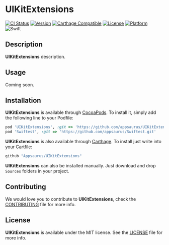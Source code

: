 # UIKitExtensions

[![CI Status](https://img.shields.io/circleci/project/github/Strobocop/UIKitExtensions.svg)](https://circleci.com/gh/Strobocop/UIKitExtensions)
[![Version](https://img.shields.io/cocoapods/v/UIKitExtensions.svg?style=flat)](http://cocoadocs.org/docsets/UIKitExtensions)
[![Carthage Compatible](https://img.shields.io/badge/Carthage-compatible-4BC51D.svg?style=flat)](https://github.com/Carthage/Carthage)
[![License](https://img.shields.io/cocoapods/l/UIKitExtensions.svg?style=flat)](http://cocoadocs.org/docsets/UIKitExtensions)
[![Platform](https://img.shields.io/cocoapods/p/UIKitExtensions.svg?style=flat)](http://cocoadocs.org/docsets/UIKitExtensions)
![Swift](https://img.shields.io/badge/%20in-swift%204.0-orange.svg)

## Description

**UIKitExtensions** description.

## Usage

Coming soon.

## Installation

**UIKitExtensions** is available through [CocoaPods](http://cocoapods.org). To install
it, simply add the following line to your Podfile:

```ruby
pod 'UIKitExtensions', :git => 'https://github.com/appsaurus/UIKitExtensions.git'
pod 'Swiftest', :git => 'https://github.com/appsaurus/Swiftest.git'
```

**UIKitExtensions** is also available through [Carthage](https://github.com/Carthage/Carthage).
To install just write into your Cartfile:

```ruby
github "Appsaurus/UIKitExtensions"
```

**UIKitExtensions** can also be installed manually. Just download and drop `Sources` folders in your project.

## Contributing

We would love you to contribute to **UIKitExtensions**, check the [CONTRIBUTING](github.com/Appsaurus/UIKitExtensions/blob/master/CONTRIBUTING.md) file for more info.

## License

**UIKitExtensions** is available under the MIT license. See the [LICENSE](github.com/Appsaurus/UIKitExtensions/blob/master/LICENSE.md) file for more info.

